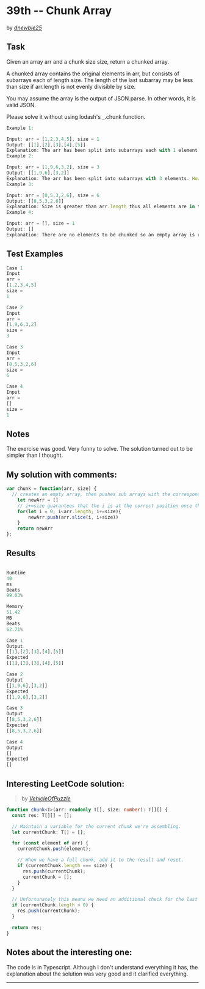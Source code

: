 # 39th -- Chunk Array





by *[dnewbie25](https://leetcode.com/u/dnewbie25/)*


## Task

Given an array arr and a chunk size size, return a chunked array.

A chunked array contains the original elements in arr, but consists of subarrays each of length size. The length of the last subarray may be less than size if arr.length is not evenly divisible by size.

You may assume the array is the output of JSON.parse. In other words, it is valid JSON.

Please solve it without using lodash's _.chunk function.

```js
Example 1:

Input: arr = [1,2,3,4,5], size = 1
Output: [[1],[2],[3],[4],[5]]
Explanation: The arr has been split into subarrays each with 1 element.
Example 2:

Input: arr = [1,9,6,3,2], size = 3
Output: [[1,9,6],[3,2]]
Explanation: The arr has been split into subarrays with 3 elements. However, only two elements are left for the 2nd subarray.
Example 3:

Input: arr = [8,5,3,2,6], size = 6
Output: [[8,5,3,2,6]]
Explanation: Size is greater than arr.length thus all elements are in the first subarray.
Example 4:

Input: arr = [], size = 1
Output: []
Explanation: There are no elements to be chunked so an empty array is returned.
```


## Test Examples

```js
Case 1
Input
arr =
[1,2,3,4,5]
size =
1

Case 2
Input
arr =
[1,9,6,3,2]
size =
3

Case 3
Input
arr =
[8,5,3,2,6]
size =
6

Case 4
Input
arr =
[]
size =
1
```


## Notes

The exercise was good. Very funny to solve. The solution turned out to be simpler than I thought.

## My solution with comments:

```js
var chunk = function(arr, size) {
  // creates an empty array, then pushes sub arrays with the corresponding size
    let newArr = []
    // i+=size guarantees that the i is at the correct position once the number of elements have been pushed
    for(let i = 0; i<arr.length; i+=size){
        newArr.push(arr.slice(i, i+size))
    }
    return newArr
};
```


## Results

```js

Runtime
40
ms
Beats
99.03%

Memory
51.42
MB
Beats
62.71%

Case 1
Output
[[1],[2],[3],[4],[5]]
Expected
[[1],[2],[3],[4],[5]]

Case 2
Output
[[1,9,6],[3,2]]
Expected
[[1,9,6],[3,2]]

Case 3
Output
[[8,5,3,2,6]]
Expected
[[8,5,3,2,6]]

Case 4
Output
[]
Expected
[]
```

## Interesting LeetCode solution:
> by *[VehicleOfPuzzle](https://leetcode.com/problems/chunk-array/solutions/5727606/more-than-you-ever-wanted-to-know-about-this-topic)*

```ts
function chunk<T>(arr: readonly T[], size: number): T[][] {
  const res: T[][] = [];

  // Maintain a variable for the current chunk we're assembling.
  let currentChunk: T[] = [];

  for (const element of arr) {
    currentChunk.push(element);

    // When we have a full chunk, add it to the result and reset.
    if (currentChunk.length === size) {
      res.push(currentChunk);
      currentChunk = [];
    }
  }

  // Unfortunately this means we need an additional check for the last chunk.
  if (currentChunk.length > 0) {
    res.push(currentChunk);
  }

  return res;
}
```

## Notes about the interesting one:

The code is in Typescript. Although I don't understand everything it has, the explanation about the solution was very good and it clarified everything.

---
